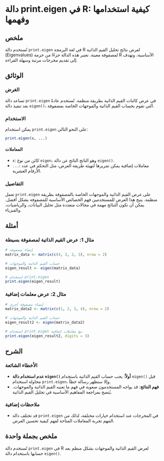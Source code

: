 <!--
Meta Description: # دالة print.eigen في R: كيفية استخدامها وفهمها ## ملخص تُستخدم دالة `print.eigen` في لغة البرمجة R لعرض نتائج تحليل القيم الذاتية (Eigenvalues) لمصفو...
Meta Keywords: eigen, print, القيم, الذاتية, دالة
-->

# دالة print.eigen في R: كيفية استخدامها وفهمها

## ملخص
تُستخدم دالة `print.eigen` في لغة البرمجة R لعرض نتائج تحليل القيم الذاتية (Eigenvalues) لمصفوفة معينة. تعتبر هذه الدالة جزءًا من حزمة R الأساسية، وتهدف إلى تقديم مخرجات مرتبة وسهلة القراءة.

## الوثائق
### الغرض
تساعد دالة `print.eigen` في عرض كائنات القيم الذاتية بطريقة منظمة. تُستخدم عادةً بعد تنفيذ دالة `eigen()`، التي تقوم بحساب القيم الذاتية والموجهات الخاصة بمصفوفة.

### الاستخدام
يمكن استخدام `print.eigen` على النحو التالي:

```R
print.eigen(x, ...)
```

#### المعاملات
- `x`: كائن من نوع `eigen`، وهو الناتج الناتج عن دالة `eigen()`.
- `...`: معاملات إضافية يمكن تمريرها لتهيئة طريقة العرض، مثل التحكم في عدد الأرقام العشرية.

### التفاصيل
تعمل `print.eigen` على عرض القيم الذاتية والموجهات الخاصة بالمصفوفة بطريقة منظمة. يتيح هذا العرض للمستخدمين فهم الخصائص الأساسية للمصفوفة بشكل أفضل. يمكن أن تكون النتائج مهمة في مجالات متعددة مثل تحليل البيانات، والرياضيات، والفيزياء.

## أمثلة
### مثال 1: عرض القيم الذاتية لمصفوفة بسيطة
```R
# إنشاء مصفوفة
matrix_data <- matrix(c(4, 2, 2, 3), nrow = 2)

# حساب القيم الذاتية والموجهات
eigen_result <- eigen(matrix_data)

# استخدام print.eigen
print.eigen(eigen_result)
```

### مثال 2: عرض معلمات إضافية
```R
# إنشاء مصفوفة أخرى
matrix_data2 <- matrix(c(1, 2, 3, 4), nrow = 2)

# حساب القيم الذاتية والموجهات
eigen_result2 <- eigen(matrix_data2)

# استخدام print.eigen مع معاملات إضافية
print.eigen(eigen_result2, digits = 3)
```

## الشرح
### الأخطاء الشائعة
- **عدم استخدام دالة `eigen()` أولاً**: يجب حساب القيم الذاتية باستخدام `eigen()` قبل محاولة استخدام `print.eigen`، وإلا ستظهر رسالة خطأ.
- **فهم النتائج**: قد يواجه المستخدمون صعوبة في فهم ما تعنيه القيم الذاتية والموجهات. يُنصح بمراجعة المفاهيم الأساسية في تحليل القيم الذاتية.

### ملاحظات إضافية
- قد تختلف دالة `print.eigen` في المخرجات عند استخدام خيارات مختلفة، لذلك من المهم تجربة المعاملات المتاحة لفهم كيفية تحسين العرض.

## ملخص بجملة واحدة
تُستخدم دالة `print.eigen` في R لعرض القيم الذاتية والموجهات بشكل منظم بعد حسابها باستخدام دالة `eigen()`.